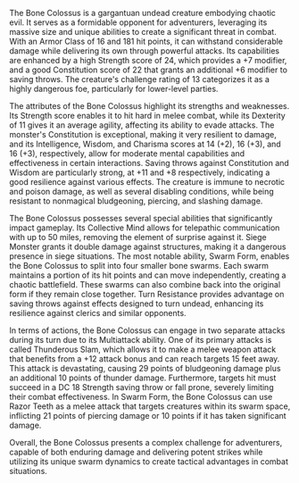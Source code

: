 The Bone Colossus is a gargantuan undead creature embodying chaotic evil. It serves as a formidable opponent for adventurers, leveraging its massive size and unique abilities to create a significant threat in combat. With an Armor Class of 16 and 181 hit points, it can withstand considerable damage while delivering its own through powerful attacks. Its capabilities are enhanced by a high Strength score of 24, which provides a +7 modifier, and a good Constitution score of 22 that grants an additional +6 modifier to saving throws. The creature's challenge rating of 13 categorizes it as a highly dangerous foe, particularly for lower-level parties.

The attributes of the Bone Colossus highlight its strengths and weaknesses. Its Strength score enables it to hit hard in melee combat, while its Dexterity of 11 gives it an average agility, affecting its ability to evade attacks. The monster's Constitution is exceptional, making it very resilient to damage, and its Intelligence, Wisdom, and Charisma scores at 14 (+2), 16 (+3), and 16 (+3), respectively, allow for moderate mental capabilities and effectiveness in certain interactions. Saving throws against Constitution and Wisdom are particularly strong, at +11 and +8 respectively, indicating a good resilience against various effects. The creature is immune to necrotic and poison damage, as well as several disabling conditions, while being resistant to nonmagical bludgeoning, piercing, and slashing damage.

The Bone Colossus possesses several special abilities that significantly impact gameplay. Its Collective Mind allows for telepathic communication with up to 50 miles, removing the element of surprise against it. Siege Monster grants it double damage against structures, making it a dangerous presence in siege situations. The most notable ability, Swarm Form, enables the Bone Colossus to split into four smaller bone swarms. Each swarm maintains a portion of its hit points and can move independently, creating a chaotic battlefield. These swarms can also combine back into the original form if they remain close together. Turn Resistance provides advantage on saving throws against effects designed to turn undead, enhancing its resilience against clerics and similar opponents.

In terms of actions, the Bone Colossus can engage in two separate attacks during its turn due to its Multiattack ability. One of its primary attacks is called Thunderous Slam, which allows it to make a melee weapon attack that benefits from a +12 attack bonus and can reach targets 15 feet away. This attack is devastating, causing 29 points of bludgeoning damage plus an additional 10 points of thunder damage. Furthermore, targets hit must succeed in a DC 18 Strength saving throw or fall prone, severely limiting their combat effectiveness. In Swarm Form, the Bone Colossus can use Razor Teeth as a melee attack that targets creatures within its swarm space, inflicting 21 points of piercing damage or 10 points if it has taken significant damage.

Overall, the Bone Colossus presents a complex challenge for adventurers, capable of both enduring damage and delivering potent strikes while utilizing its unique swarm dynamics to create tactical advantages in combat situations.